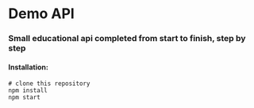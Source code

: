 # Demo API
### Small educational api completed from start to finish, step by step



#### Installation:

```shell
# clone this repository
npm install
npm start
```
